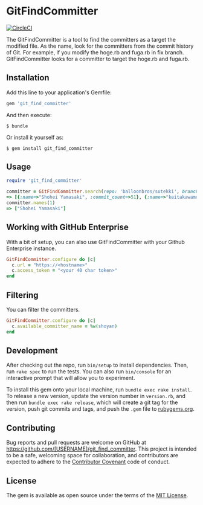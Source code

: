 # GitFindCommitter

[![CircleCI](https://circleci.com/gh/shoyan/git_find_committer/tree/master.svg?style=svg)](https://circleci.com/gh/shoyan/git_find_committer/tree/master)

The GitFindCommitter is a tool to find the committers as a target the modified file. As the name, look for the committers from the commit history of Git. For example, if you modify the hoge.rb and fuga.rb in fix branch. GitFindCommitter looks for a committer to target the hoge.rb and fuga.rb.

## Installation

Add this line to your application's Gemfile:

```ruby
gem 'git_find_committer'
```

And then execute:

    $ bundle

Or install it yourself as:

    $ gem install git_find_committer

## Usage

```ruby
require 'git_find_committer'

committer = GitFindCommitter.search(repo: 'balloonbros/sutekki', branch: 'add-ui')
=> [{:name=>"Shohei Yamasaki", :commit_count=>51}, {:name=>"keitakawamoto", :commit_count=>21}]
committer.names(1)
=> ["Shohei Yamasaki"]
```

## Working with GitHub Enterprise

With a bit of setup, you can also use GitFindCommitter with your Github Enterprise instance.

```ruby
GitFindCommitter.configure do |c|
  c.url = "https://<hostname>"
  c.access_token = "<your 40 char token>"
end
```

## Filtering

You can filter the committers.

```ruby
GitFindCommitter.configure do |c|
  c.available_committer_name = %w(shoyan)
end
```

## Development

After checking out the repo, run `bin/setup` to install dependencies. Then, run `rake spec` to run the tests. You can also run `bin/console` for an interactive prompt that will allow you to experiment.

To install this gem onto your local machine, run `bundle exec rake install`. To release a new version, update the version number in `version.rb`, and then run `bundle exec rake release`, which will create a git tag for the version, push git commits and tags, and push the `.gem` file to [rubygems.org](https://rubygems.org).

## Contributing

Bug reports and pull requests are welcome on GitHub at https://github.com/[USERNAME]/git_find_committer. This project is intended to be a safe, welcoming space for collaboration, and contributors are expected to adhere to the [Contributor Covenant](http://contributor-covenant.org) code of conduct.


## License

The gem is available as open source under the terms of the [MIT License](http://opensource.org/licenses/MIT).

